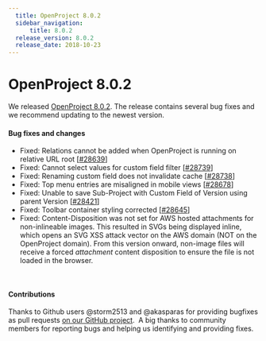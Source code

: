 ```yaml
---
  title: OpenProject 8.0.2
  sidebar_navigation:
      title: 8.0.2
  release_version: 8.0.2
  release_date: 2018-10-23
---
```



# OpenProject 8.0.2

We released
[OpenProject 8.0.2](https://community.openproject.com/versions/1154).
The release contains several bug fixes and we recommend updating to the
newest version.

#### Bug fixes and changes

  - Fixed: Relations cannot be added when OpenProject is running on
    relative URL root
    \[[\#28639](https://community.openproject.com/wp/28639)\]
  - Fixed: Cannot select values for custom field filter
    \[[\#28739](https://community.openproject.com/wp/28739)\]
  - Fixed: Renaming custom field does not invalidate cache
    \[[\#28738](https://community.openproject.com/wp/28738)\]
  - Fixed: Top menu entries are misaligned in mobile views
    \[[\#28678](https://community.openproject.com/wp/28678)\]
  - Fixed: Unable to save
    Sub-<span class="explanatory-dictionary-highlight" data-definition="explanatory-dictionary-definition-45">Project</span>
    with Custom Field of
    <span class="explanatory-dictionary-highlight" data-definition="explanatory-dictionary-definition-10">Version</span>
    using parent
    <span class="explanatory-dictionary-highlight" data-definition="explanatory-dictionary-definition-10">Version</span>
    \[[\#28421](https://community.openproject.com/wp/28421)\]
  - Fixed: Toolbar container styling corrected
    \[[\#28645](https://community.openproject.com/wp/28645)\]
  - Fixed: Content-Disposition was not set for AWS hosted attachments
    for non-inlineable images. This resulted in SVGs being displayed
    inline, which opens an SVG XSS attack vector on the AWS domain (NOT
    on the OpenProject domain). From this version onward, non-image
    files will receive a forced *attachment* content disposition to
    ensure the file is not loaded in the browser.

 

#### Contributions

Thanks to Github users @storm2513 and @akasparas for providing bugfixes
as pull requests [on our GitHub
project](https://github.com/opf/openproject).  A big thanks to community
members for reporting bugs and helping us identifying and providing
fixes.


